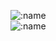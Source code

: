 ![:name](https://count.getloli.com/get/@916BGAI?theme=rule34)
<br>
![:name](https://count.getloli.com/get/@916BGAI?theme=gelbooru)
